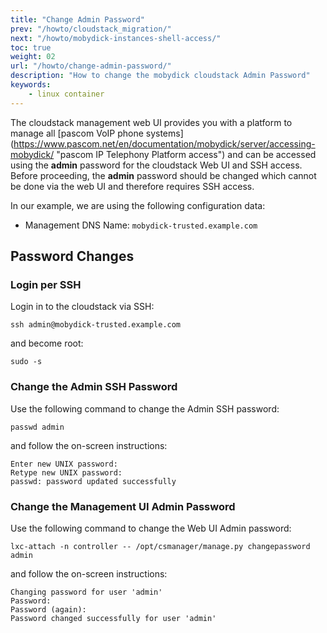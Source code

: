 ```yaml
---
title: "Change Admin Password"
prev: "/howto/cloudstack_migration/"
next: "/howto/mobydick-instances-shell-access/"
toc: true
weight: 02
url: "/howto/change-admin-password/"
description: "How to change the mobydick cloudstack Admin Password"
keywords:
    - linux container
---
```


The cloudstack management web UI provides you with a platform to manage all [pascom VoIP phone systems] (https://www.pascom.net/en/documentation/mobydick/server/accessing-mobydick/ "pascom IP Telephony Platform access") and can be accessed using the **admin** password for the cloudstack Web UI and SSH access. Before proceeding, the **admin** password should be changed which cannot be done via the web UI and therefore requires SSH access.

In our example, we are using the following configuration data:

* Management DNS Name: `mobydick-trusted.example.com`

## Password Changes

### Login per SSH

Login in to the cloudstack via SSH:

```
ssh admin@mobydick-trusted.example.com
```

and become root:

```
sudo -s
```
### Change the Admin SSH Password

Use the following command to change the Admin SSH password:

```
passwd admin

```

and follow the on-screen instructions:
```
Enter new UNIX password:
Retype new UNIX password:
passwd: password updated successfully
```

### Change the Management UI Admin Password

Use the following command to change the Web UI Admin password:

```
lxc-attach -n controller -- /opt/csmanager/manage.py changepassword admin
```
and follow the on-screen instructions:
```
Changing password for user 'admin'
Password:
Password (again):
Password changed successfully for user 'admin'
```
